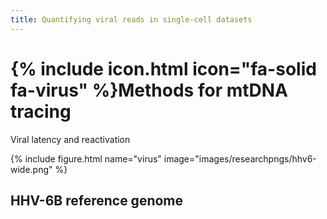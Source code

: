 ```yaml
---
title: Quantifying viral reads in single-cell datasets
---
```


# {% include icon.html icon="fa-solid fa-virus" %}Methods for mtDNA tracing

Viral latency and reactivation

{% include figure.html name="virus" image="images/researchpngs/hhv6-wide.png" %}


## HHV-6B reference genome


